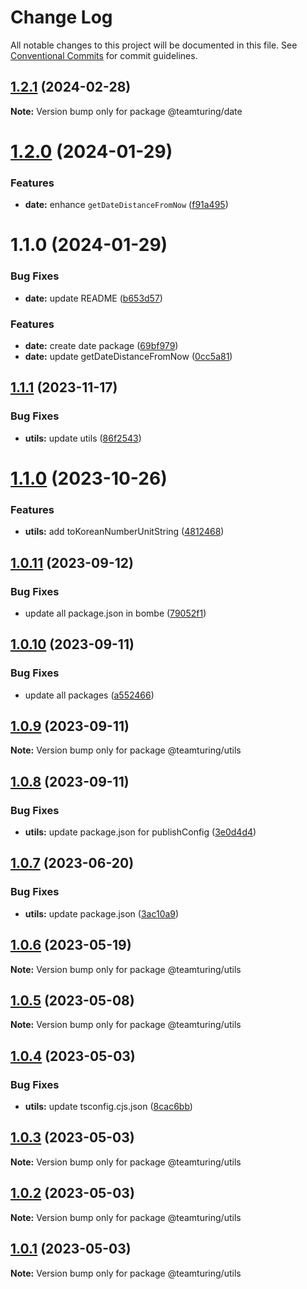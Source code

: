 # Change Log

All notable changes to this project will be documented in this file.
See [Conventional Commits](https://conventionalcommits.org) for commit guidelines.

## [1.2.1](https://github.com/weareteamturing/bombe/compare/@teamturing/date@1.2.0...@teamturing/date@1.2.1) (2024-02-28)

**Note:** Version bump only for package @teamturing/date

# [1.2.0](https://github.com/weareteamturing/bombe/compare/@teamturing/date@1.1.0...@teamturing/date@1.2.0) (2024-01-29)

### Features

- **date:** enhance `getDateDistanceFromNow` ([f91a495](https://github.com/weareteamturing/bombe/commit/f91a4951006621f05def5c50a3883f9423d7c99e))

# 1.1.0 (2024-01-29)

### Bug Fixes

- **date:** update README ([b653d57](https://github.com/weareteamturing/bombe/commit/b653d57ef0b475f2c93d0df7974f571fccba83ba))

### Features

- **date:** create date package ([69bf979](https://github.com/weareteamturing/bombe/commit/69bf97924cef1f0daaadeb04b29c1a2cb15f39bd))
- **date:** update getDateDistanceFromNow ([0cc5a81](https://github.com/weareteamturing/bombe/commit/0cc5a81e8e313055069542c952b40a31a3cf1220))

## [1.1.1](https://github.com/weareteamturing/bombe/compare/@teamturing/utils@1.1.0...@teamturing/utils@1.1.1) (2023-11-17)

### Bug Fixes

- **utils:** update utils ([86f2543](https://github.com/weareteamturing/bombe/commit/86f25435df4550a0fcfd8170384a8b6592c91b23))

# [1.1.0](https://github.com/weareteamturing/bombe/compare/@teamturing/utils@1.0.11...@teamturing/utils@1.1.0) (2023-10-26)

### Features

- **utils:** add toKoreanNumberUnitString ([4812468](https://github.com/weareteamturing/bombe/commit/4812468b85db3ec9115b2b3a62e0d6f5560c2b0c))

## [1.0.11](https://github.com/weareteamturing/bombe/compare/@teamturing/utils@1.0.10...@teamturing/utils@1.0.11) (2023-09-12)

### Bug Fixes

- update all package.json in bombe ([79052f1](https://github.com/weareteamturing/bombe/commit/79052f13406a1bd8baf4660b475755835bda8daf))

## [1.0.10](https://github.com/weareteamturing/bombe/compare/@teamturing/utils@1.0.9...@teamturing/utils@1.0.10) (2023-09-11)

### Bug Fixes

- update all packages ([a552466](https://github.com/weareteamturing/bombe/commit/a552466e5d12adb1b3b7ead61817aa7f94ea762c))

## [1.0.9](https://github.com/weareteamturing/bombe/compare/@teamturing/utils@1.0.8...@teamturing/utils@1.0.9) (2023-09-11)

**Note:** Version bump only for package @teamturing/utils

## [1.0.8](https://github.com/weareteamturing/bombe/compare/@teamturing/utils@1.0.7...@teamturing/utils@1.0.8) (2023-09-11)

### Bug Fixes

- **utils:** update package.json for publishConfig ([3e0d4d4](https://github.com/weareteamturing/bombe/commit/3e0d4d4a51b7f0fd1fca3eaa94ef5ac3b2019612))

## [1.0.7](https://github.com/weareteamturing/bombe/compare/@teamturing/utils@1.0.6...@teamturing/utils@1.0.7) (2023-06-20)

### Bug Fixes

- **utils:** update package.json ([3ac10a9](https://github.com/weareteamturing/bombe/commit/3ac10a99237e346f760843280bbab4889e0fbd24))

## [1.0.6](https://github.com/weareteamturing/bombe/compare/@teamturing/utils@1.0.5...@teamturing/utils@1.0.6) (2023-05-19)

**Note:** Version bump only for package @teamturing/utils

## [1.0.5](https://github.com/weareteamturing/bombe/compare/@teamturing/utils@1.0.4...@teamturing/utils@1.0.5) (2023-05-08)

**Note:** Version bump only for package @teamturing/utils

## [1.0.4](https://github.com/weareteamturing/bombe/compare/@teamturing/utils@1.0.3...@teamturing/utils@1.0.4) (2023-05-03)

### Bug Fixes

- **utils:** update tsconfig.cjs.json ([8cac6bb](https://github.com/weareteamturing/bombe/commit/8cac6bbffdf9f6fcadbc765f976eaf13382b91e1))

## [1.0.3](https://github.com/weareteamturing/bombe/compare/@teamturing/utils@1.0.2...@teamturing/utils@1.0.3) (2023-05-03)

**Note:** Version bump only for package @teamturing/utils

## [1.0.2](https://github.com/weareteamturing/bombe/compare/@teamturing/utils@1.0.0...@teamturing/utils@1.0.2) (2023-05-03)

**Note:** Version bump only for package @teamturing/utils

## [1.0.1](https://github.com/weareteamturing/bombe/compare/@teamturing/utils@1.0.0...@teamturing/utils@1.0.1) (2023-05-03)

**Note:** Version bump only for package @teamturing/utils
